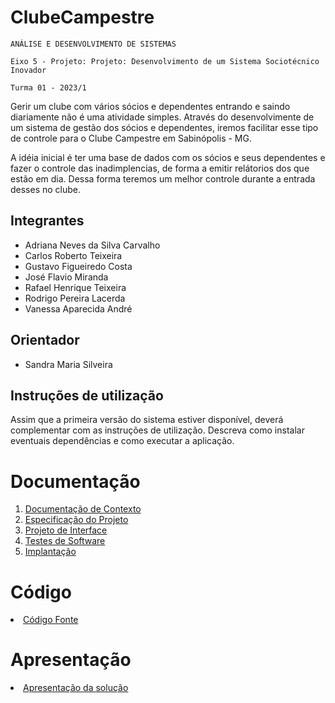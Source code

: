 # ClubeCampestre

`ANÁLISE E DESENVOLVIMENTO DE SISTEMAS`

`Eixo 5 - Projeto: Projeto: Desenvolvimento de um Sistema Sociotécnico Inovador`

`Turma 01 - 2023/1`

Gerir um clube com vários sócios e dependentes entrando e saindo diariamente não é uma atividade simples. Através do desenvolvimente de um sistema de gestão dos sócios e dependentes, iremos facilitar esse tipo de controle para o Clube Campestre em Sabinópolis - MG.

A idéia inicial é ter uma base de dados com os sócios e seus dependentes e fazer o controle das inadimplencias, de forma a emitir relátorios dos que estão em dia. Dessa forma teremos um melhor controle durante a entrada desses no clube.

## Integrantes

* Adriana Neves da Silva Carvalho
* Carlos Roberto Teixeira
* Gustavo Figueiredo Costa
* José Flavio Miranda
* Rafael Henrique Teixeira
* Rodrigo Pereira Lacerda
* Vanessa Aparecida André

## Orientador

* Sandra Maria Silveira

## Instruções de utilização

Assim que a primeira versão do sistema estiver disponível, deverá complementar com as instruções de utilização. Descreva como instalar eventuais dependências e como executar a aplicação.

# Documentação

<ol>
<li><a href="docs/01-Documentação de Contexto.md"> Documentação de Contexto</a></li>
<li><a href="docs/02-Especificação do Projeto.md"> Especificação do Projeto</a></li>
<li><a href="docs/03-Projeto de Interface.md"> Projeto de Interface</a></li>
<li><a href="docs/04-Testes de Software.md"> Testes de Software</a></li>
<li><a href="docs/05-Implantação.md"> Implantação</a></li>
</ol>

# Código

<li><a href="src/README.md"> Código Fonte</a></li>

# Apresentação

<li><a href="presentation/README.md"> Apresentação da solução</a></li>
